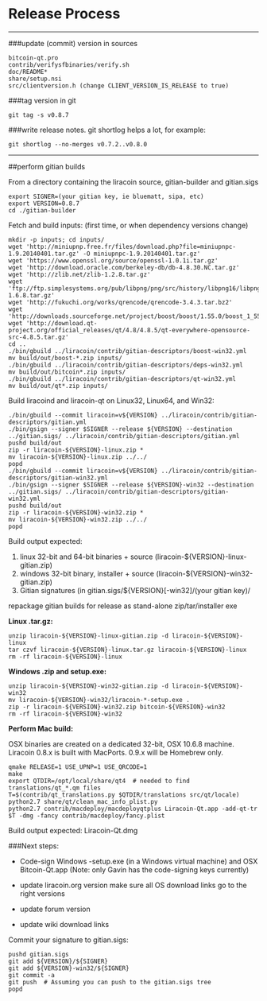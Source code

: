 Release Process
====================

* * *

###update (commit) version in sources


	bitcoin-qt.pro
	contrib/verifysfbinaries/verify.sh
	doc/README*
	share/setup.nsi
	src/clientversion.h (change CLIENT_VERSION_IS_RELEASE to true)

###tag version in git

	git tag -s v0.8.7

###write release notes. git shortlog helps a lot, for example:

	git shortlog --no-merges v0.7.2..v0.8.0

* * *

##perform gitian builds

 From a directory containing the liracoin source, gitian-builder and gitian.sigs
  
	export SIGNER=(your gitian key, ie bluematt, sipa, etc)
	export VERSION=0.8.7
	cd ./gitian-builder

 Fetch and build inputs: (first time, or when dependency versions change)

	mkdir -p inputs; cd inputs/
	wget 'http://miniupnp.free.fr/files/download.php?file=miniupnpc-1.9.20140401.tar.gz' -O miniupnpc-1.9.20140401.tar.gz'
	wget 'https://www.openssl.org/source/openssl-1.0.1i.tar.gz'
	wget 'http://download.oracle.com/berkeley-db/db-4.8.30.NC.tar.gz'
	wget 'http://zlib.net/zlib-1.2.8.tar.gz'
	wget 'ftp://ftp.simplesystems.org/pub/libpng/png/src/history/libpng16/libpng-1.6.8.tar.gz'
	wget 'http://fukuchi.org/works/qrencode/qrencode-3.4.3.tar.bz2'
	wget 'http://downloads.sourceforge.net/project/boost/boost/1.55.0/boost_1_55_0.tar.bz2'
	wget 'http://download.qt-project.org/official_releases/qt/4.8/4.8.5/qt-everywhere-opensource-src-4.8.5.tar.gz'
	cd ..
	./bin/gbuild ../liracoin/contrib/gitian-descriptors/boost-win32.yml
	mv build/out/boost-*.zip inputs/
	./bin/gbuild ../liracoin/contrib/gitian-descriptors/deps-win32.yml
	mv build/out/bitcoin*.zip inputs/
	./bin/gbuild ../liracoin/contrib/gitian-descriptors/qt-win32.yml
	mv build/out/qt*.zip inputs/

 Build liracoind and liracoin-qt on Linux32, Linux64, and Win32:
  
	./bin/gbuild --commit liracoin=v${VERSION} ../liracoin/contrib/gitian-descriptors/gitian.yml
	./bin/gsign --signer $SIGNER --release ${VERSION} --destination ../gitian.sigs/ ../liracoin/contrib/gitian-descriptors/gitian.yml
	pushd build/out
	zip -r liracoin-${VERSION}-linux.zip *
	mv liracoin-${VERSION}-linux.zip ../../
	popd
	./bin/gbuild --commit liracoin=v${VERSION} ../liracoin/contrib/gitian-descriptors/gitian-win32.yml
	./bin/gsign --signer $SIGNER --release ${VERSION}-win32 --destination ../gitian.sigs/ ../liracoin/contrib/gitian-descriptors/gitian-win32.yml
	pushd build/out
	zip -r liracoin-${VERSION}-win32.zip *
	mv liracoin-${VERSION}-win32.zip ../../
	popd

  Build output expected:

  1. linux 32-bit and 64-bit binaries + source (liracoin-${VERSION}-linux-gitian.zip)
  2. windows 32-bit binary, installer + source (liracoin-${VERSION}-win32-gitian.zip)
  3. Gitian signatures (in gitian.sigs/${VERSION}[-win32]/(your gitian key)/

repackage gitian builds for release as stand-alone zip/tar/installer exe

**Linux .tar.gz:**

	unzip liracoin-${VERSION}-linux-gitian.zip -d liracoin-${VERSION}-linux
	tar czvf liracoin-${VERSION}-linux.tar.gz liracoin-${VERSION}-linux
	rm -rf liracoin-${VERSION}-linux

**Windows .zip and setup.exe:**

	unzip liracoin-${VERSION}-win32-gitian.zip -d liracoin-${VERSION}-win32
	mv liracoin-${VERSION}-win32/liracoin-*-setup.exe .
	zip -r liracoin-${VERSION}-win32.zip bitcoin-${VERSION}-win32
	rm -rf liracoin-${VERSION}-win32

**Perform Mac build:**

  OSX binaries are created on a dedicated 32-bit, OSX 10.6.8 machine.
  Liracoin 0.8.x is built with MacPorts.  0.9.x will be Homebrew only.

	qmake RELEASE=1 USE_UPNP=1 USE_QRCODE=1
	make
	export QTDIR=/opt/local/share/qt4  # needed to find translations/qt_*.qm files
	T=$(contrib/qt_translations.py $QTDIR/translations src/qt/locale)
	python2.7 share/qt/clean_mac_info_plist.py
	python2.7 contrib/macdeploy/macdeployqtplus Liracoin-Qt.app -add-qt-tr $T -dmg -fancy contrib/macdeploy/fancy.plist

 Build output expected: Liracoin-Qt.dmg

###Next steps:

* Code-sign Windows -setup.exe (in a Windows virtual machine) and
  OSX Bitcoin-Qt.app (Note: only Gavin has the code-signing keys currently)

* update liracoin.org version
  make sure all OS download links go to the right versions

* update forum version

* update wiki download links

Commit your signature to gitian.sigs:

	pushd gitian.sigs
	git add ${VERSION}/${SIGNER}
	git add ${VERSION}-win32/${SIGNER}
	git commit -a
	git push  # Assuming you can push to the gitian.sigs tree
	popd

